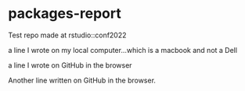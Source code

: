 # packages-report
Test repo made at rstudio::conf2022

a line I wrote on my local computer...which is a macbook and not a Dell

a line I wrote on GitHub in the browser

Another line written on GitHub in the browser.
